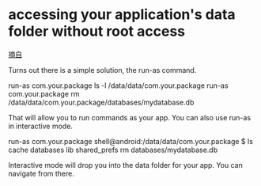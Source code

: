 accessing your application's data folder without root access
 ==========================================
 [摘自](http://stackoverflow.com/questions/3259380/cant-access-data-folder-in-the-file-explorer-of-ddms-using-a-nexus-one)
 
 Turns out there is a simple solution, the run-as command.

run-as com.your.package ls -l /data/data/com.your.package
run-as com.your.package rm /data/data/com.your.package/databases/mydatabase.db

That will allow you to run commands as your app. You can also use run-as in interactive mode.

run-as com.your.package
shell@android:/data/data/com.your.package $ ls
cache
databases
lib
shared_prefs
rm databases/mydatabase.db

Interactive mode will drop you into the data folder for your app. You can navigate from there.
